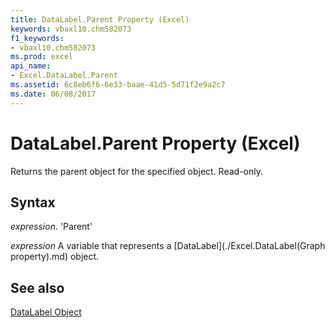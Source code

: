 ```yaml
---
title: DataLabel.Parent Property (Excel)
keywords: vbaxl10.chm582073
f1_keywords:
- vbaxl10.chm582073
ms.prod: excel
api_name:
- Excel.DataLabel.Parent
ms.assetid: 6c8eb6f6-6e33-baae-41d5-5d71f2e9a2c7
ms.date: 06/08/2017
---
```



# DataLabel.Parent Property (Excel)

Returns the parent object for the specified object. Read-only.


## Syntax

 _expression_. 'Parent'

 _expression_ A variable that represents a [DataLabel](./Excel.DataLabel(Graph property).md) object.


## See also


[DataLabel Object](Excel.DataLabel(objec).md)

